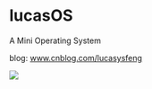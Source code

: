 # lucasOS
A Mini Operating System


blog: www.cnblog.com/lucasysfeng


![](https://raw.githubusercontent.com/lucasysfeng/lucasOS/master/doc/README_img.png)
